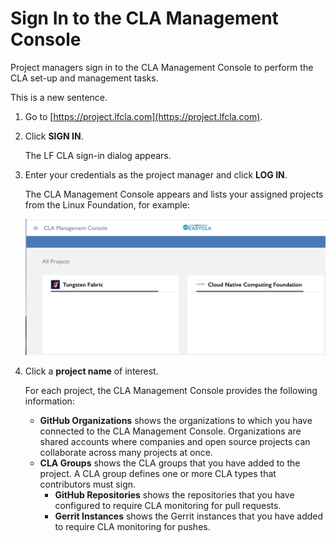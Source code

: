 # Sign In to the CLA Management Console

Project managers sign in to the CLA Management Console to perform the CLA set-up and management tasks.

This is a new sentence.

1. Go to [https://project.lfcla.com](https://project.lfcla.com).
2. Click **SIGN IN**.

   The LF CLA sign-in dialog appears.

3. Enter your credentials as the project manager and click **LOG IN**.

   The CLA Management Console appears and lists your assigned projects from the Linux Foundation, for example:

   ![CLA Management All Projects](../../.gitbook/assets/cla-management-all-projects.png)

4. Click a **project name** of interest.

   For each project, the CLA Management Console provides the following information:

   * **GitHub Organizations** shows the organizations to which you have connected to the CLA Management Console. Organizations are shared accounts where companies and open source projects can collaborate across many projects at once.
   * **CLA Groups** shows the CLA groups that you have added to the project. A CLA group defines one or more CLA types that contributors must sign.
     * **GitHub Repositories** shows the repositories that you have configured to require CLA monitoring for pull requests.
     * **Gerrit Instances** shows the Gerrit instances that you have added to require CLA monitoring for pushes.

